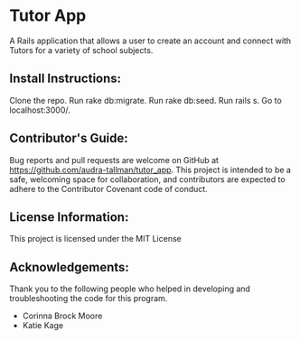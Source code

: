# Tutor App

 A Rails application that allows a user to create an account and connect with Tutors for a variety of school subjects.

 ## Install Instructions:
Clone the repo. Run rake db:migrate. Run rake db:seed. Run rails s. Go to localhost:3000/.


 ## Contributor's Guide:
Bug reports and pull requests are welcome on GitHub at https://github.com/audra-tallman/tutor_app. This project is intended to be a safe, welcoming space for collaboration, and contributors are expected to adhere to the Contributor Covenant code of conduct.

 ## License Information:
This project is licensed under the MIT License

 ## Acknowledgements:
Thank you to the following people who helped in developing and troubleshooting the code for this program.

- Corinna Brock Moore
- Katie Kage

